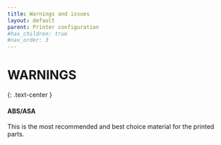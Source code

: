 ```yaml
---
title: Warnings and issues
layout: default
parent: Printer configuration
#has_children: true
#nav_order: 3
---
```


# WARNINGS
{: .text-center }
#### ABS/ASA
This is the most recommended and best choice material for the printed parts.

